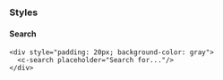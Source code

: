 ### Styles

#### Search

```vue
<div style="padding: 20px; background-color: gray">
  <c-search placeholder="Search for..."/>
</div>
```

